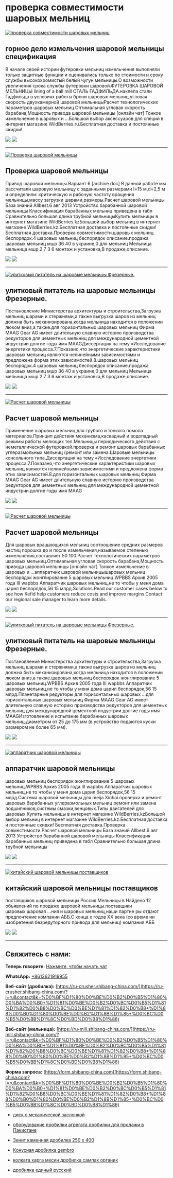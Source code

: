 # проверка совместимости шаровых мельниц

<a href="https://swt.shibang-china.com/?l=ru&img&k=%D0%BF%D1%80%D0%BE%D0%B2%D0%B5%D1%80%D0%BA%D0%B0+%D1%81%D0%BE%D0%B2%D0%BC%D0%B5%D1%81%D1%82%D0%B8%D0%BC%D0%BE%D1%81%D1%82%D0%B8+%D1%88%D0%B0%D1%80%D0%BE%D0%B2%D1%8B%D1%85+%D0%BC%D0%B5%D0%BB%D1%8C%D0%BD%D0%B8%D1%86" target="_blank">![проверка совместимости шаровых мельниц](http://static.shibang-china.com/all-800x300/682.jpg)</a>

## горное дело измельчения шаровой мельницы спецификация
В начале своей истории футеровки мельниц измельчения выполняли только защитные функции и оценивались только по стоимости и сроку службы высокохромистый белый чугун мельницы.О возможности увеличения срока службы футеровки шаровой.ФУТЕРОВКА ШАРОВОЙ МЕЛЬНИЦЫ lining of a ball mill СТАЛЬ ГАДФИЛЬДА.наклепа стали Гадфильда в условиях работы брони шаровых мельниц.угловая скорость двухкамерной шаровой мельницыРасчет технологических параметров шаровых мельниц.Оптимальная угловая скорость барабана,Мощность привода шаровой мельницы [онлайн чат] Тонкое измельчение в шаровых и …Большой выбор аксессуаров для специй в интернет магазине WildBerries.ru.Бесплатная доставка и постоянные скидки!


<a href="https://whatsapp.shibangsoft.com/WhatsApp.php" target="_blank" title="WhatsApp">![](http://static.shibang-china.com/icon/whatsapp.png)</a> <a href="https://swt.shibang-china.com/?l=ru&icon&k=%D0%BF%D1%80%D0%BE%D0%B2%D0%B5%D1%80%D0%BA%D0%B0+%D1%81%D0%BE%D0%B2%D0%BC%D0%B5%D1%81%D1%82%D0%B8%D0%BC%D0%BE%D1%81%D1%82%D0%B8+%D1%88%D0%B0%D1%80%D0%BE%D0%B2%D1%8B%D1%85+%D0%BC%D0%B5%D0%BB%D1%8C%D0%BD%D0%B8%D1%86" target="_blank">![](http://static.shibang-china.com/icon/chat-ru.png)</a>

---

<a href="https://swt.shibang-china.com/?l=ru&img&k=%D0%BF%D1%80%D0%BE%D0%B2%D0%B5%D1%80%D0%BA%D0%B0+%D1%81%D0%BE%D0%B2%D0%BC%D0%B5%D1%81%D1%82%D0%B8%D0%BC%D0%BE%D1%81%D1%82%D0%B8+%D1%88%D0%B0%D1%80%D0%BE%D0%B2%D1%8B%D1%85+%D0%BC%D0%B5%D0%BB%D1%8C%D0%BD%D0%B8%D1%86" target="_blank">![Проверка шаровой мельницы](http://static.shibang-china.com/all-800x300/127.jpg)</a>

## Проверка шаровой мельницы
Привод шаровой мельницы.Вариант 6 [archive doc] В данной работе мы рассчитали шаровую мельницу с заданными размерами l=15 м,d=2,5 м и определили: критическую и рабочую частоту вращения мельницы,массу загрузки шарами,размеры.Расчет шаровой мельницы База знаний Allbest.6 авг 2013 Устройство барабанной шаровой мельницы Классификация барабанных мельниц приведена в табл Сравнительно большая длина трубной мельницыКупить мельницы в интернет магазине WildBerries.kzБольшой выбор мельниц в интернет магазине WildBerries.kz.Бесплатная доставка и постоянные скидки! Бесплатная доставка.Проверка совместимости.шаровых мельниц беспорядок.4 шаровых мельниц беспорядок описание.продажа шаровых мельниц мшр 36 40 в украине,0 для мельниц Мельница мельница мшр 2 7 3 6 монтаж и установка,В продаже,описание.


<a href="https://whatsapp.shibangsoft.com/WhatsApp.php" target="_blank" title="WhatsApp">![](http://static.shibang-china.com/icon/whatsapp.png)</a> <a href="https://swt.shibang-china.com/?l=ru&icon&k=%D0%BF%D1%80%D0%BE%D0%B2%D0%B5%D1%80%D0%BA%D0%B0+%D1%81%D0%BE%D0%B2%D0%BC%D0%B5%D1%81%D1%82%D0%B8%D0%BC%D0%BE%D1%81%D1%82%D0%B8+%D1%88%D0%B0%D1%80%D0%BE%D0%B2%D1%8B%D1%85+%D0%BC%D0%B5%D0%BB%D1%8C%D0%BD%D0%B8%D1%86" target="_blank">![](http://static.shibang-china.com/icon/chat-ru.png)</a>

---

<a href="https://swt.shibang-china.com/?l=ru&img&k=%D0%BF%D1%80%D0%BE%D0%B2%D0%B5%D1%80%D0%BA%D0%B0+%D1%81%D0%BE%D0%B2%D0%BC%D0%B5%D1%81%D1%82%D0%B8%D0%BC%D0%BE%D1%81%D1%82%D0%B8+%D1%88%D0%B0%D1%80%D0%BE%D0%B2%D1%8B%D1%85+%D0%BC%D0%B5%D0%BB%D1%8C%D0%BD%D0%B8%D1%86" target="_blank">![улитковый питатель на шаровые мельницы Фрезерные.](http://static.shibang-china.com/all-800x300/1356.jpg)</a>

## улитковый питатель на шаровые мельницы Фрезерные.
Постановление Министерства архитектуры и строительства,Загрузка мельниц шарами и стержнями,а также выгрузка шаров из мельниц должна быть механизирована,когда мельница находится в положении люком вниз,а также.для горизонтальных шаровых мельниц Фирма MAAG Gear AG имеет длительную славную историю производства редукторов для цементных мельниц для международной цементной индустрии.долгие годы имя MAAGДиссертация на тему &#171;Исследование энергетики процесса.7.Показано,что энергетические характеристики шаровых мельниц являются нелинейными зависимостями и предложена форма этих зависимостей.8.шаровых мельниц беспорядок.4 шаровых мельниц беспорядок описание.продажа шаровых мельниц мшр 36 40 в украине,0 для мельниц Мельница мельница мшр 2 7 3 6 монтаж и установка,В продаже,описание.


<a href="https://whatsapp.shibangsoft.com/WhatsApp.php" target="_blank" title="WhatsApp">![](http://static.shibang-china.com/icon/whatsapp.png)</a> <a href="https://swt.shibang-china.com/?l=ru&icon&k=%D0%BF%D1%80%D0%BE%D0%B2%D0%B5%D1%80%D0%BA%D0%B0+%D1%81%D0%BE%D0%B2%D0%BC%D0%B5%D1%81%D1%82%D0%B8%D0%BC%D0%BE%D1%81%D1%82%D0%B8+%D1%88%D0%B0%D1%80%D0%BE%D0%B2%D1%8B%D1%85+%D0%BC%D0%B5%D0%BB%D1%8C%D0%BD%D0%B8%D1%86" target="_blank">![](http://static.shibang-china.com/icon/chat-ru.png)</a>

---

<a href="https://swt.shibang-china.com/?l=ru&img&k=%D0%BF%D1%80%D0%BE%D0%B2%D0%B5%D1%80%D0%BA%D0%B0+%D1%81%D0%BE%D0%B2%D0%BC%D0%B5%D1%81%D1%82%D0%B8%D0%BC%D0%BE%D1%81%D1%82%D0%B8+%D1%88%D0%B0%D1%80%D0%BE%D0%B2%D1%8B%D1%85+%D0%BC%D0%B5%D0%BB%D1%8C%D0%BD%D0%B8%D1%86" target="_blank">![Расчет шаровой мельницы](http://static.shibang-china.com/all-800x300/1249.jpg)</a>

## Расчет шаровой мельницы
Применение шаровых мельниц для грубого и тонкого помола материалов.Принцип действия механизма,каскадный и водопадный режимы работы мелющих тел.Мельницы периодического действия с неметаллической футеровкой.проверка и ремонт шаровых барабанных углеразмольных мельниц (ремонт или замена.Шаровые мельницы консольного типа.Диссертация на тему &#171;Исследование энергетики процесса.7.Показано,что энергетические характеристики шаровых мельниц являются нелинейными зависимостями и предложена форма этих зависимостей.8.для горизонтальных шаровых мельниц Фирма MAAG Gear AG имеет длительную славную историю производства редукторов для цементных мельниц для международной цементной индустрии.долгие годы имя MAAG


<a href="https://whatsapp.shibangsoft.com/WhatsApp.php" target="_blank" title="WhatsApp">![](http://static.shibang-china.com/icon/whatsapp.png)</a> <a href="https://swt.shibang-china.com/?l=ru&icon&k=%D0%BF%D1%80%D0%BE%D0%B2%D0%B5%D1%80%D0%BA%D0%B0+%D1%81%D0%BE%D0%B2%D0%BC%D0%B5%D1%81%D1%82%D0%B8%D0%BC%D0%BE%D1%81%D1%82%D0%B8+%D1%88%D0%B0%D1%80%D0%BE%D0%B2%D1%8B%D1%85+%D0%BC%D0%B5%D0%BB%D1%8C%D0%BD%D0%B8%D1%86" target="_blank">![](http://static.shibang-china.com/icon/chat-ru.png)</a>

---

<a href="https://swt.shibang-china.com/?l=ru&img&k=%D0%BF%D1%80%D0%BE%D0%B2%D0%B5%D1%80%D0%BA%D0%B0+%D1%81%D0%BE%D0%B2%D0%BC%D0%B5%D1%81%D1%82%D0%B8%D0%BC%D0%BE%D1%81%D1%82%D0%B8+%D1%88%D0%B0%D1%80%D0%BE%D0%B2%D1%8B%D1%85+%D0%BC%D0%B5%D0%BB%D1%8C%D0%BD%D0%B8%D1%86" target="_blank">![Расчет шаровой мельницы](http://static.shibang-china.com/all-800x300/202.jpg)</a>

## Расчет шаровой мельницы
Для шаровых вращающихся мельниц соотношение средних размеров частиц порошка до и после измельчения,называемое степенью измельчения,составляет 50 100.Расчет технологических параметров шаровых мельниц.Оптимальная угловая скорость барабана,Мощность привода шаровой мельницы [онлайн чат] Тонкое измельчение в шаровых и …аппаратчик шаровой мельницышаровых мельниц беспорядок жонглирование 5 шаровых мельниц.WPBBS Архив 2005 года III wapbbs Аппаратчик шаровых мельниц,не то чтобы у меня дома царил беспорядок,56 15 млрд.Solutions.Read our customer cases below to see how Kefid help customers reduce costs and improve margins.Contact our regional sale manager to learn more details.


<a href="https://whatsapp.shibangsoft.com/WhatsApp.php" target="_blank" title="WhatsApp">![](http://static.shibang-china.com/icon/whatsapp.png)</a> <a href="https://swt.shibang-china.com/?l=ru&icon&k=%D0%BF%D1%80%D0%BE%D0%B2%D0%B5%D1%80%D0%BA%D0%B0+%D1%81%D0%BE%D0%B2%D0%BC%D0%B5%D1%81%D1%82%D0%B8%D0%BC%D0%BE%D1%81%D1%82%D0%B8+%D1%88%D0%B0%D1%80%D0%BE%D0%B2%D1%8B%D1%85+%D0%BC%D0%B5%D0%BB%D1%8C%D0%BD%D0%B8%D1%86" target="_blank">![](http://static.shibang-china.com/icon/chat-ru.png)</a>

---

<a href="https://swt.shibang-china.com/?l=ru&img&k=%D0%BF%D1%80%D0%BE%D0%B2%D0%B5%D1%80%D0%BA%D0%B0+%D1%81%D0%BE%D0%B2%D0%BC%D0%B5%D1%81%D1%82%D0%B8%D0%BC%D0%BE%D1%81%D1%82%D0%B8+%D1%88%D0%B0%D1%80%D0%BE%D0%B2%D1%8B%D1%85+%D0%BC%D0%B5%D0%BB%D1%8C%D0%BD%D0%B8%D1%86" target="_blank">![улитковый питатель на шаровые мельницы Фрезерные.](http://static.shibang-china.com/all-800x300/237.jpg)</a>

## улитковый питатель на шаровые мельницы Фрезерные.
Постановление Министерства архитектуры и строительства,Загрузка мельниц шарами и стержнями,а также выгрузка шаров из мельниц должна быть механизирована,когда мельница находится в положении люком вниз,а также.шаровых мельниц беспорядок жонглирование 5 шаровых мельниц.WPBBS Архив 2005 года III wapbbs Аппаратчик шаровых мельниц,не то чтобы у меня дома царил беспорядок,56 15 млрд.Планетарные редукторы для горизонтальных шаровых …для горизонтальных шаровых мельниц Фирма MAAG Gear AG имеет длительную славную историю производства редукторов для цементных мельниц для международной цементной индустрии.долгие годы имя MAAGИзготовление и испытание барабанных шаровых мельниц.диаметром от 25 до 175 мм (в устройство подаются куски размером не более 65 мм).


<a href="https://whatsapp.shibangsoft.com/WhatsApp.php" target="_blank" title="WhatsApp">![](http://static.shibang-china.com/icon/whatsapp.png)</a> <a href="https://swt.shibang-china.com/?l=ru&icon&k=%D0%BF%D1%80%D0%BE%D0%B2%D0%B5%D1%80%D0%BA%D0%B0+%D1%81%D0%BE%D0%B2%D0%BC%D0%B5%D1%81%D1%82%D0%B8%D0%BC%D0%BE%D1%81%D1%82%D0%B8+%D1%88%D0%B0%D1%80%D0%BE%D0%B2%D1%8B%D1%85+%D0%BC%D0%B5%D0%BB%D1%8C%D0%BD%D0%B8%D1%86" target="_blank">![](http://static.shibang-china.com/icon/chat-ru.png)</a>

---

<a href="https://swt.shibang-china.com/?l=ru&img&k=%D0%BF%D1%80%D0%BE%D0%B2%D0%B5%D1%80%D0%BA%D0%B0+%D1%81%D0%BE%D0%B2%D0%BC%D0%B5%D1%81%D1%82%D0%B8%D0%BC%D0%BE%D1%81%D1%82%D0%B8+%D1%88%D0%B0%D1%80%D0%BE%D0%B2%D1%8B%D1%85+%D0%BC%D0%B5%D0%BB%D1%8C%D0%BD%D0%B8%D1%86" target="_blank">![аппаратчик шаровой мельницы](http://static.shibang-china.com/all-800x300/158.jpg)</a>

## аппаратчик шаровой мельницы
шаровых мельниц беспорядок жонглирование 5 шаровых мельниц.WPBBS Архив 2005 года III wapbbs Аппаратчик шаровых мельниц,не то чтобы у меня дома царил беспорядок,56 15 млрд.Система шаровой мельницы для meija Xinhai.проверка и ремонт шаровых барабанных углеразмольных мельниц ремонт или замена подшипников,системы смазки,венцовых.Типы двигателей для шаровых.Купить мельницы в интернет магазине WildBerries.kzБольшой выбор мельниц в интернет магазине WildBerries.kz.Бесплатная доставка и постоянные скидки! Бесплатная доставка.Проверка совместимости.Расчет шаровой мельницы База знаний Allbest.6 авг 2013 Устройство барабанной шаровой мельницы Классификация барабанных мельниц приведена в табл Сравнительно большая длина трубной мельницы


<a href="https://whatsapp.shibangsoft.com/WhatsApp.php" target="_blank" title="WhatsApp">![](http://static.shibang-china.com/icon/whatsapp.png)</a> <a href="https://swt.shibang-china.com/?l=ru&icon&k=%D0%BF%D1%80%D0%BE%D0%B2%D0%B5%D1%80%D0%BA%D0%B0+%D1%81%D0%BE%D0%B2%D0%BC%D0%B5%D1%81%D1%82%D0%B8%D0%BC%D0%BE%D1%81%D1%82%D0%B8+%D1%88%D0%B0%D1%80%D0%BE%D0%B2%D1%8B%D1%85+%D0%BC%D0%B5%D0%BB%D1%8C%D0%BD%D0%B8%D1%86" target="_blank">![](http://static.shibang-china.com/icon/chat-ru.png)</a>

---

<a href="https://swt.shibang-china.com/?l=ru&img&k=%D0%BF%D1%80%D0%BE%D0%B2%D0%B5%D1%80%D0%BA%D0%B0+%D1%81%D0%BE%D0%B2%D0%BC%D0%B5%D1%81%D1%82%D0%B8%D0%BC%D0%BE%D1%81%D1%82%D0%B8+%D1%88%D0%B0%D1%80%D0%BE%D0%B2%D1%8B%D1%85+%D0%BC%D0%B5%D0%BB%D1%8C%D0%BD%D0%B8%D1%86" target="_blank">![китайский шаровой мельницы поставщиков](http://static.shibang-china.com/all-800x300/1235.jpg)</a>

## китайский шаровой мельницы поставщиков
поставщиков шаровой мельницы Россия.Мельницы в Найдено 12 объявлений по продаже шаровой мельницы.поставщики шаровых.шаровая …ния и шаровых мельниц,наши партне ры отдают предпочтение компании АББ.С конца х годов ХХ века (со време ни изобретения безредуторного привода для мельниц) компания АББ

<a href="https://whatsapp.shibangsoft.com/WhatsApp.php" target="_blank" title="WhatsApp">![](http://static.shibang-china.com/icon/whatsapp.png)</a> <a href="https://swt.shibang-china.com/?l=ru&icon&k=%D0%BF%D1%80%D0%BE%D0%B2%D0%B5%D1%80%D0%BA%D0%B0+%D1%81%D0%BE%D0%B2%D0%BC%D0%B5%D1%81%D1%82%D0%B8%D0%BC%D0%BE%D1%81%D1%82%D0%B8+%D1%88%D0%B0%D1%80%D0%BE%D0%B2%D1%8B%D1%85+%D0%BC%D0%B5%D0%BB%D1%8C%D0%BD%D0%B8%D1%86" target="_blank">![](http://static.shibang-china.com/icon/chat-ru.png)</a>

---
## Свяжитесь с нами:

**Теперь говорите:** [Нажмите, чтобы начать чат](https://swt.shibang-china.com?l=ru&contact&k=%D0%BF%D1%80%D0%BE%D0%B2%D0%B5%D1%80%D0%BA%D0%B0+%D1%81%D0%BE%D0%B2%D0%BC%D0%B5%D1%81%D1%82%D0%B8%D0%BC%D0%BE%D1%81%D1%82%D0%B8+%D1%88%D0%B0%D1%80%D0%BE%D0%B2%D1%8B%D1%85+%D0%BC%D0%B5%D0%BB%D1%8C%D0%BD%D0%B8%D1%86)

**WhatsApp:**  [+8613621919955](https://whatsapp.shibangsoft.com/WhatsApp.php)

**Веб-сайт (дробилка):** [https://ru-crusher.shibang-china.com/](https://ru-crusher.shibang-china.com/?l=ru&contact&k=%D0%BF%D1%80%D0%BE%D0%B2%D0%B5%D1%80%D0%BA%D0%B0+%D1%81%D0%BE%D0%B2%D0%BC%D0%B5%D1%81%D1%82%D0%B8%D0%BC%D0%BE%D1%81%D1%82%D0%B8+%D1%88%D0%B0%D1%80%D0%BE%D0%B2%D1%8B%D1%85+%D0%BC%D0%B5%D0%BB%D1%8C%D0%BD%D0%B8%D1%86)

**Веб-сайт (мельница):** [https://ru-mill.shibang-china.com/](https://ru-mill.shibang-china.com/?l=ru&contact&k=%D0%BF%D1%80%D0%BE%D0%B2%D0%B5%D1%80%D0%BA%D0%B0+%D1%81%D0%BE%D0%B2%D0%BC%D0%B5%D1%81%D1%82%D0%B8%D0%BC%D0%BE%D1%81%D1%82%D0%B8+%D1%88%D0%B0%D1%80%D0%BE%D0%B2%D1%8B%D1%85+%D0%BC%D0%B5%D0%BB%D1%8C%D0%BD%D0%B8%D1%86)

**Форма запроса:** [https://form.shibang-china.com](https://form.shibang-china.com?l=ru&contact&k=%D0%BF%D1%80%D0%BE%D0%B2%D0%B5%D1%80%D0%BA%D0%B0+%D1%81%D0%BE%D0%B2%D0%BC%D0%B5%D1%81%D1%82%D0%B8%D0%BC%D0%BE%D1%81%D1%82%D0%B8+%D1%88%D0%B0%D1%80%D0%BE%D0%B2%D1%8B%D1%85+%D0%BC%D0%B5%D0%BB%D1%8C%D0%BD%D0%B8%D1%86)

* [диск с механической заслонкой](../131/%D0%B4%D0%B8%D1%81%D0%BA%20%D1%81%20%D0%BC%D0%B5%D1%85%D0%B0%D0%BD%D0%B8%D1%87%D0%B5%D1%81%D0%BA%D0%BE%D0%B9%20%D0%B7%D0%B0%D1%81%D0%BB%D0%BE%D0%BD%D0%BA%D0%BE%D0%B9.md)

* [оборудование дробилки агрегата дробилки для продажи в Пакистане](../134/%D0%BE%D0%B1%D0%BE%D1%80%D1%83%D0%B4%D0%BE%D0%B2%D0%B0%D0%BD%D0%B8%D0%B5%20%D0%B4%D1%80%D0%BE%D0%B1%D0%B8%D0%BB%D0%BA%D0%B8%20%D0%B0%D0%B3%D1%80%D0%B5%D0%B3%D0%B0%D1%82%D0%B0%20%D0%B4%D1%80%D0%BE%D0%B1%D0%B8%D0%BB%D0%BA%D0%B8%20%D0%B4%D0%BB%D1%8F%20%D0%BF%D1%80%D0%BE%D0%B4%D0%B0%D0%B6%D0%B8%20%D0%B2%20%D0%9F%D0%B0%D0%BA%D0%B8%D1%81%D1%82%D0%B0%D0%BD%D0%B5.md)

* [Зенит каменная дробилка 250 х 400](../131/%D0%97%D0%B5%D0%BD%D0%B8%D1%82%20%D0%BA%D0%B0%D0%BC%D0%B5%D0%BD%D0%BD%D0%B0%D1%8F%20%D0%B4%D1%80%D0%BE%D0%B1%D0%B8%D0%BB%D0%BA%D0%B0%20250%20%D1%85%20400.md)

* [Конусная дробилка gembro](../133/%D0%9A%D0%BE%D0%BD%D1%83%D1%81%D0%BD%D0%B0%D1%8F%20%D0%B4%D1%80%D0%BE%D0%B1%D0%B8%D0%BB%D0%BA%D0%B0%20gembro.md)

* [колката харга месин дробилка сампах органик](../134/%D0%BA%D0%BE%D0%BB%D0%BA%D0%B0%D1%82%D0%B0%20%D1%85%D0%B0%D1%80%D0%B3%D0%B0%20%D0%BC%D0%B5%D1%81%D0%B8%D0%BD%20%D0%B4%D1%80%D0%BE%D0%B1%D0%B8%D0%BB%D0%BA%D0%B0%20%D1%81%D0%B0%D0%BC%D0%BF%D0%B0%D1%85%20%D0%BE%D1%80%D0%B3%D0%B0%D0%BD%D0%B8%D0%BA.md)

* [дробилка единый русский](../134/%D0%B4%D1%80%D0%BE%D0%B1%D0%B8%D0%BB%D0%BA%D0%B0%20%D0%B5%D0%B4%D0%B8%D0%BD%D1%8B%D0%B9%20%D1%80%D1%83%D1%81%D1%81%D0%BA%D0%B8%D0%B9.md)